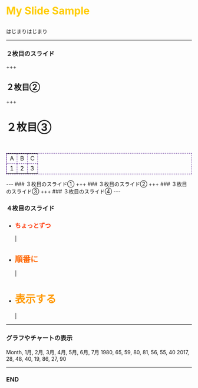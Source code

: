 # <p style="color:#ffcc00;">My Slide Sample</p>

はじまりはじまり

---
### ２枚目のスライド
+++
## ２枚目②
+++
# ２枚目③

<table style="border:1px dashed #639;">
    <tr style="border:1px dashed #639;">
        <td style="border:1px dashed #639;">A</td>
        <td style="border:1px dashed #639;">B</td>
        <td style="border:1px dashed #639;">C</td>
    </tr>
    <tr style="border:1px dashed #639;">
        <td style="border:1px dashed #639;">1</td>
        <td style="border:1px dashed #639;">2</td>
        <td style="border:1px dashed #639;">3</td>
    </tr>
</table>
---
### ３枚目のスライド①
+++
### ３枚目のスライド②
+++
### ３枚目のスライド③
+++
### ３枚目のスライド④
---

### ４枚目のスライド
- <h3 style="color:#f30;">ちょっとずつ</h3> |
- <h2 style="color:#f60;">順番に</h2> |
- <h1 style="color:#f90;">表示する</h1> |
---
### グラフやチャートの表示

<canvas data-chart="radar">
    Month, 1月, 2月, 3月, 4月, 5月, 6月, 7月
    1980, 65, 59, 80, 81, 56, 55, 40
    2017, 28, 48, 40, 19, 86, 27, 90
</canvas>


---
### END
